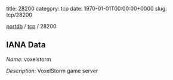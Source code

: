 title: 28200
category: tcp
date: 1970-01-01T00:00:00+0000
slug: tcp/28200

[portdb](/) / [tcp](/category/tcp.html) / 28200


## IANA Data

_Name:_ voxelstorm

_Description:_ VoxelStorm game server


